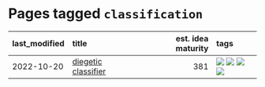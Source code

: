 # Pages tagged `classification`

|last_modified|title|est. idea maturity|tags
|:---|:---|---:|:---|
|2022-10-20|[diegetic classifier](../diegetic-classifier.md)|381|[![](https://img.shields.io/badge/tag-audio-36f98)](../tags/audio.md) [![](https://img.shields.io/badge/tag-classification-3a9a4f)](../tags/classification.md) [![](https://img.shields.io/badge/tag-experimental-4aea2)](../tags/experimental.md) [![](https://img.shields.io/badge/tag-text_to_sound-d9f12f)](../tags/text_to_sound.md)|